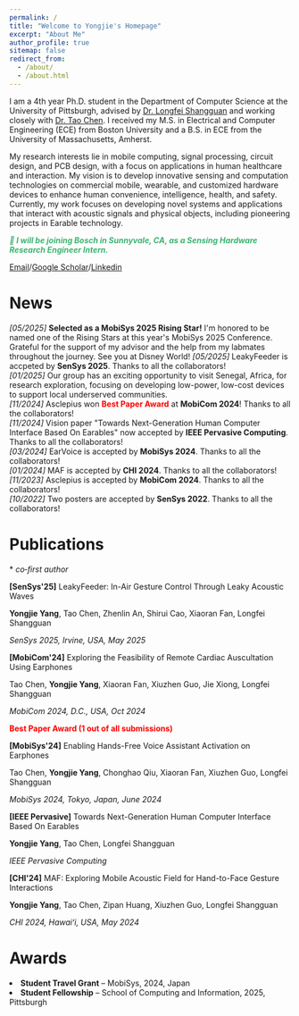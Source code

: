 ```yaml
---
permalink: /
title: "Welcome to Yongjie's Homepage"
excerpt: "About Me"
author_profile: true
sitemap: false
redirect_from: 
  - /about/
  - /about.html
---
```



I am a 4th year Ph.D. student in the Department of Computer Science at the University of Pittsburgh, advised by [Dr. Longfei Shangguan](https://shanggdlk.github.io/) and working closely with [Dr. Tao Chen](https://tachen-cs.github.io/).  I received my M.S. in Electrical and Computer Engineering (ECE) from Boston University and a B.S. in ECE from the University of Massachusetts, Amherst.

My research interests lie in mobile computing, signal processing, circuit design, and PCB design, with a focus on applications in human healthcare and interaction. My vision is to develop innovative sensing and computation technologies on commercial mobile, wearable, and customized hardware devices to enhance human convenience, intelligence, health, and safety. Currently, my work focuses on developing novel systems and applications that interact with acoustic signals and physical objects, including pioneering projects in Earable technology.

 
<p style="color: MediumSeaGreen; font-style: italic; font-weight: bold;">
  🚀 I will be joining Bosch in Sunnyvale, CA, as a Sensing Hardware Research Engineer Intern.
</p>


[Email](yoy28@pitt.edu)/[Google Scholar](https://scholar.google.com/citations?user=EPop_bEAAAAJ&hl=en)/[Linkedin](https://www.linkedin.com/in/yongjie-yang-60b427183/)

News
======
_[05/2025]_ **Selected as a MobiSys 2025 Rising Star!** I'm honored to be named one of the Rising Stars at this year's MobiSys 2025 Conference. Grateful for the support of my advisor and the help from my labmates throughout the journey. See you at Disney World!
_[05/2025]_ LeakyFeeder is accpeted by **SenSys 2025**. Thanks to all the collaborators!\
_[01/2025]_ Our group has an exciting opportunity to visit Senegal, Africa, for research exploration, focusing on developing low-power, low-cost devices to support local underserved communities.\
_[11/2024]_ Asclepius won <span style="color: red; font-weight: bold;">Best Paper Award</span> at **MobiCom 2024**! Thanks to all the collaborators!\
_[11/2024]_ Vision paper "Towards Next-Generation Human Computer Interface Based On Earables" now accepted by **IEEE Pervasive Computing**. Thanks to all the collaborators!\
_[03/2024]_ EarVoice is accepted by **MobiSys 2024**. Thanks to all the collaborators!\
_[01/2024]_ MAF is accepted by **CHI 2024**. Thanks to all the collaborators!\
_[11/2023]_ Asclepius is accepted by **MobiCom 2024**. Thanks to all the collaborators!\
_[10/2022]_ Two posters are accepted by **SenSys 2022**. Thanks to all the collaborators!

Publications
======

\* *co‑first author*

<p><strong>[SenSys'25]</strong> LeakyFeeder: In-Air Gesture Control Through Leaky Acoustic Waves</p>
<p><strong>Yongjie Yang</strong>, Tao Chen, Zhenlin An, Shirui Cao, Xiaoran Fan, Longfei Shangguan</p>
<p><em>SenSys 2025, Irvine, USA, May 2025</em></p>

<p><strong>[MobiCom'24]</strong> Exploring the Feasibility of Remote Cardiac Auscultation Using Earphones</p>
<p>Tao Chen, <strong>Yongjie Yang</strong>, Xiaoran Fan, Xiuzhen Guo, Jie Xiong, Longfei Shangguan</p>
<p><em>MobiCom 2024, D.C., USA, Oct 2024</em></p>
<p><span style="color: red; font-weight: bold;">Best Paper Award (1 out of all submissions)</span></p>

<p><strong>[MobiSys'24]</strong> Enabling Hands-Free Voice Assistant Activation on Earphones</p>
<p>Tao Chen, <strong>Yongjie Yang</strong>, Chonghao Qiu, Xiaoran Fan, Xiuzhen Guo, Longfei Shangguan</p>
<p><em>MobiSys 2024, Tokyo, Japan, June 2024</em></p>

<p><strong>[IEEE Pervasive]</strong> Towards Next-Generation Human Computer Interface Based On Earables</p>
<p><strong>Yongjie Yang</strong>, Tao Chen, Longfei Shangguan</p>
<p><em>IEEE Pervasive Computing</em></p>

<p><strong>[CHI'24]</strong> MAF: Exploring Mobile Acoustic Field for Hand-to-Face Gesture Interactions</p>
<p><strong>Yongjie Yang</strong>, Tao Chen, Zipan Huang, Xiuzhen Guo, Longfei Shangguan</p>
<p><em>CHI 2024, Hawaiʻi, USA, May 2024</em></p>


Awards
======
  <li><strong>Student Travel Grant</strong> – MobiSys, 2024, Japan</li>
  <li><strong>Student Fellowship</strong> – School of Computing and Information, 2025, Pittsburgh</li>

